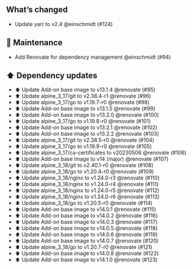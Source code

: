## What’s changed

- Update yarr to v2.4 @einschmidt (#124)

## 🧰 Maintenance

- Add Renovate for dependency management @einschmidt (#94)

## ⬆️ Dependency updates

- ⬆️ Update Add-on base image to v13.1.4 @renovate (#95)
- ⬆️ Update alpine_3_17/git to v2.38.4-r1 @renovate (#96)
- ⬆️ Update alpine_3_17/go to v1.19.7-r0 @renovate (#98)
- ⬆️ Update Add-on base image to v13.1.5 @renovate (#99)
- ⬆️ Update Add-on base image to v13.2.0 @renovate (#100)
- ⬆️ Update alpine_3_17/go to v1.19.8-r0 @renovate (#101)
- ⬆️ Update Add-on base image to v13.2.1 @renovate (#102)
- ⬆️ Update Add-on base image to v13.2.2 @renovate (#103)
- ⬆️ Update alpine_3_17/git to v2.38.5-r0 @renovate (#104)
- ⬆️ Update alpine_3_17/go to v1.19.9-r0 @renovate (#105)
- ⬆️ Update alpine_3_17/ca-certificates to v20230506 @renovate (#106)
- ⬆️ Update Add-on base image to v14 (major) @renovate (#107)
- ⬆️ Update alpine_3_18/git to v2.40.1-r0 @renovate (#108)
- ⬆️ Update alpine_3_18/go to v1.20.4-r0 @renovate (#109)
- ⬆️ Update alpine_3_18/nginx to v1.24.0-r3 @renovate (#110)
- ⬆️ Update alpine_3_18/nginx to v1.24.0-r4 @renovate (#111)
- ⬆️ Update alpine_3_18/nginx to v1.24.0-r5 @renovate (#112)
- ⬆️ Update alpine_3_18/nginx to v1.24.0-r6 @renovate (#113)
- ⬆️ Update alpine_3_18/go to v1.20.5-r0 @renovate (#114)
- ⬆️ Update Add-on base image to v14.0.1 @renovate (#115)
- ⬆️ Update Add-on base image to v14.0.2 @renovate (#116)
- ⬆️ Update Add-on base image to v14.0.3 @renovate (#117)
- ⬆️ Update Add-on base image to v14.0.5 @renovate (#118)
- ⬆️ Update Add-on base image to v14.0.6 @renovate (#119)
- ⬆️ Update Add-on base image to v14.0.7 @renovate (#120)
- ⬆️ Update alpine_3_18/go to v1.20.7-r0 @renovate (#121)
- ⬆️ Update Add-on base image to v14.0.8 @renovate (#122)
- ⬆️ Update Add-on base image to v14.1.0 @renovate (#123)
